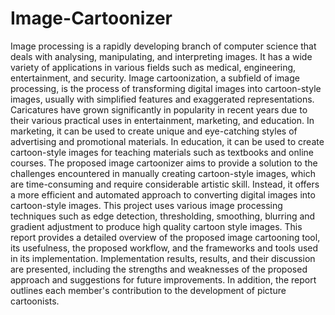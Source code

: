 # Image-Cartoonizer
Image processing is a rapidly developing branch of computer science that deals with
analysing, manipulating, and interpreting images. It has a wide variety of applications
in various fields such as medical, engineering, entertainment, and security. Image
cartoonization, a subfield of image processing, is the process of transforming digital
images into cartoon-style images, usually with simplified features and exaggerated
representations.
Caricatures have grown significantly in popularity in recent years due to their various
practical uses in entertainment, marketing, and education. In marketing, it can be
used to create unique and eye-catching styles of advertising and promotional
materials. In education, it can be used to create cartoon-style images for teaching
materials such as textbooks and online courses.
The proposed image cartoonizer aims to provide a solution to the challenges
encountered in manually creating cartoon-style images, which are time-consuming
and require considerable artistic skill. Instead, it offers a more efficient and
automated approach to converting digital images into cartoon-style images. This
project uses various image processing techniques such as edge detection,
thresholding, smoothing, blurring and gradient adjustment to produce high quality
cartoon style images. This report provides a detailed overview of the proposed
image cartooning tool, its usefulness, the proposed workflow, and the frameworks
and tools used in its implementation. Implementation results, results, and their
discussion are presented, including the strengths and weaknesses of the proposed
approach and suggestions for future improvements. In addition, the report outlines
each member's contribution to the development of picture cartoonists.
